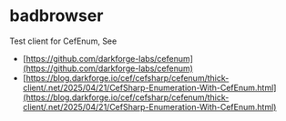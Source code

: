 # badbrowser
Test client for CefEnum, See 

* [https://github.com/darkforge-labs/cefenum](https://github.com/darkforge-labs/cefenum)
* [https://blog.darkforge.io/cef/cefsharp/cefenum/thick-client/.net/2025/04/21/CefSharp-Enumeration-With-CefEnum.html](https://blog.darkforge.io/cef/cefsharp/cefenum/thick-client/.net/2025/04/21/CefSharp-Enumeration-With-CefEnum.html)

